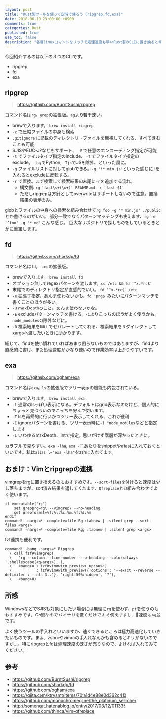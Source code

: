 ```yaml
---
layout: post
title: "Rust製ツールを使って定時で帰ろう (ripgrep,fd,exa)"
date: 2018-06-19 23:00:00 +0900
comments: true
categories: Rust
published: true
use_toc: false
description: "各種linuxコマンドをリッチで処理速度も早いRust製のCLIに置き換ると幸せになれるかもという話。タイトルが煽り気味で恐縮ですが、作業効率はわりかし上がると思うのでおすすめです。"
---
```


今回紹介するのは以下の３つのCLIです。

* ripgrep
* fd
* exa

## ripgrep

> <https://github.com/BurntSushi/ripgrep>

コマンド名は`rg`。`grep`の拡張版。`ag`より若干速い。

* brewで入ります。 `brew install ripgrep`
* `-z` で圧縮ファイルの中身も検索
* `.gitignore` に記載のディレクトリ・ファイルを無視してくれる、すべて含むことも可能
* SJISやEUC-JPなどもサポート、 `-E` で任意のエンコーディング指定が可能
* `-t` でファイルタイプ指定のinclude、 `-T` でファイルタイプ指定のexclude。`-tpy`でPython, `-Tjs`でJSを除外、といった風に。
* `-g` ファイルリストに対してglobできる。`-g '!*.min.js'`といった感じに`!`を入れるとexcludeに反転する。
* `-r` で置換。まず検索して検索結果の末尾に`-r`を追加する流れ。
  * 構文例: `rg 'fast\s+(\w+)' README.md -r 'fast-$1'`
  * ただしripgrepは方針としてoverwriteはサポートしないので注意。置換結果の表示のみ。

globとファイルの中身への検索を組み合わせて`rg foo -g '*.min.js' ./public`とか書けるのがいい。
部分一致でなくパターンマッチングも使えます、`rg -e '^foo' -g '*.md'` こんな感じ。
巨大なリポジトリで探しものをしているときとかに重宝します。

## fd

> <https://github.com/sharkdp/fd>

コマンド名は`fd`。`find`の拡張版。

* brewで入ります。 `brew install fd`
* オプション無しでregexパターンを渡します。`cd /etc && fd '^x.*rc$'`
* 末尾でのディレクトリ指定が直感的でいい。 `fd '^x.*rc$' /etc`
* `-e` 拡張子指定。あんま使わないかも、`fd 'png$'`みたいにパターンマッチを書くことのほうが多い。
* `-d` maxDepthのこと。あんま使わないかな。
* `-E` excludeパターンマッチを書ける。`-i`よりこっちのほうがよく使うかも。`node_modules`の除外などに。
* `-0` 検索結果を`NULL`でセパレートしてくれる、検索結果をリダイレクトしてxargsへ渡したいときに助かります。

総じて、findを使い慣れていればあまり困らないものではありますが、findより直感的に書け、また処理速度がかなり速いので作業効率は上がりやすいです。

## exa

> <https://github.com/ogham/exa>

コマンド名は`exa`。`ls`の拡張版でツリー表示の機能も内包されている。

* brewで入ります。 `brew install exa`
* `-l` 通常のlsっぽい表示になる。デフォルトはgrid表示なのだけど、個人的にちょっと見づらいのでこっちを好んで使います。
* `-T` lsを再帰的に行いかつツリー表示してくれる、これが便利
* `-I` ignoreパターンを書ける、ツリー表示時に`-I "node_modules`などと指定します
* `-L` いわゆるmaxDepth、intで指定。思いがけず階層が深かったときに。

カラフルで見やすい。`exa -lha`, `exa -Tl`あたりをsnippetやaliasに入れておくといいです。私は`alias l="exa -lha"`をzshに入れてます。

## おまけ：Vimとripgrepの連携

vimgrepをrgに置き換えるのもおすすめです。`--sort-files`を付けると速度は少し落ちますが、sort済み結果を返してくれます、`Qfreplace`との組み合わせでよく使います。

```vim
if executable("rg")
    set grepprg=rg\ --vimgrep\ --no-heading
    set grepformat=%f:%l:%c:%m,%f:%l:%m
endif
command! -nargs=* -complete=file Rg :tabnew | :silent grep --sort-files <args>
command! -nargs=* -complete=file Rgg :tabnew | :silent grep <args>
```

fzf連携も便利です。

```vim
command! -bang -nargs=* Ripgrep
  \ call fzf#vim#grep(
  \   'rg --column --line-number --no-heading --color=always '.shellescape(<q-args>), 1,
  \   <bang>0 ? fzf#vim#with_preview('up:60%')
  \           : fzf#vim#with_preview({'options': '--exact --reverse --delimiter : --nth 3..'}, 'right:50%:hidden', '?'),
  \   <bang>0)
```

## 所感

WindowsなどでSJISも対象にしたい場合には無理に`rg`を使わず、`pt`を使うのもおすすめです。Go製なのでバイナリを置くだけですぐ使えますし、速度も`ag`並です。

よく使うツールの手入れといいますか、速くできるところは極力高速化していきたいものです。まぁ、zshrcやvimrcの手入れなんかも含めるとキリがないのですが...。特にripgrepとfdは処理速度の速さが売りなので、よければ入れてみてください。

## 参考

* <https://github.com/BurntSushi/ripgrep>
* <https://github.com/sharkdp/fd>
* <https://github.com/ogham/exa>
* <https://qiita.com/ktrysmt/items/70fa1d4e88e0d362c410>
* <https://github.com/monochromegane/the_platinum_searcher>
* <http://someneat.hatenablog.jp/entry/2017/03/12/011335>
* <https://github.com/thinca/vim-qfreplace>



